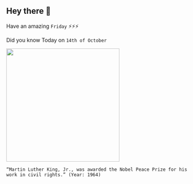 ## Hey there 👋
Have an amazing `Friday` ⚡⚡⚡

Did you know Today on `14th of October`
 
 [<img src="https://pbs.twimg.com/media/Ea0yiN3XgAEEqbR.jpg" width="300" />](https://www.nobelprize.org/prizes/peace/1964/king/facts/) 
 ```
“Martin Luther King, Jr., was awarded the Nobel Peace Prize for his work in civil rights.” (Year: 1964)
```
